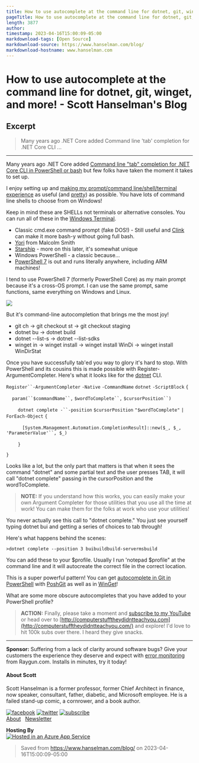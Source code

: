 ```yaml
---
title: How to use autocomplete at the command line for dotnet, git, winget, and more!
pageTitle: How to use autocomplete at the command line for dotnet, git, winget, and more! - Scott Hanselman's Blog
length: 3877
author: 
timestamp: 2023-04-16T15:00:09-05:00
markdownload-tags: [Open Source]
markdownload-source: https://www.hanselman.com/blog/
markdownload-hostname: www.hanselman.com
---
```


# How to use autocomplete at the command line for dotnet, git, winget, and more! - Scott Hanselman's Blog

## Excerpt
> Many years ago .NET Core added Command line 'tab' completion for .NET Core CLI ...

---
Many years ago .NET Core added [Command line "tab" completion for .NET Core CLI in PowerShell or bash](https://www.hanselman.com/blog/CommandLineTabCompletionForNETCoreCLIInPowerShellOrBash.aspx) but few folks have taken the moment it takes to set up.

I enjoy setting up and [making my prompt/command line/shell/terminal experience](https://www.hanselman.com/blog/HowToUseOpenResizeAndSplitPanesInTheWindowsTerminal.aspx) as useful (and [pretty](https://www.hanselman.com/blog/HowToMakeAPrettyPromptInWindowsTerminalWithPowerlineNerdFontsCascadiaCodeWSLAndOhmyposh.aspx)) as possible. You have lots of command line shells to choose from on Windows!

Keep in mind these are SHELLs not terminals or alternative consoles. You can run all of these in the [Windows Terminal](https://www.microsoft.com/en-us/p/windows-terminal/9n0dx20hk701?WT.mc_id=-blog-scottha).

-   Classic cmd.exe command prompt (fake DOS!) - Still useful and [Clink](http://mridgers.github.io/clink/) can make it more bash-y without going full bash.
-   [Yori](https://www.hanselman.com/blog/YoriTheQuietLittleCMDReplacementThatYouNeedToInstallNOW.aspx) from Malcolm Smith
-   [Starship](https://starship.rs/) - more on this later, it's somewhat unique
-   Windows PowerShell - a classic because...
-   [PowerShell 7](https://docs.microsoft.com/en-us/powershell/scripting/whats-new/what-s-new-in-powershell-70?view=powershell-7&WT.mc_id=-blog-scottha#where-can-i-install-powershell) is out and runs literally anywhere, including ARM machines!

I tend to use PowerShell 7 (formerly PowerShell Core) as my main prompt because it's a cross-OS prompt. I can use the same prompt, same functions, same everything on Windows and Linux.

[![][fig1]](https://www.hanselman.com/blog/HowToMakeAPrettyPromptInWindowsTerminalWithPowerlineNerdFontsCascadiaCodeWSLAndOhmyposh.aspx)

But it's command-line autocompletion that brings me the most joy!

-   git ch<TAB> -> git checkout st<TAB> -> git checkout staging
-   dotnet bu<TAB> -> dotnet build
-   dotnet --list-s<TAB> -> dotnet --list-sdks
-   winget in<TAB> -> winget install -> winget install WinDi<TAB> -> winget install WinDirStat

Once you have successfully tab'ed you way to glory it's hard to stop. With PowerShell and its cousins this is made possible with Register-ArgumentCompleter. Here's what it looks like for the [dotnet](http://www.dot.net/?WT.mc_id=-blog-scottha) CLI.

`Register``-ArgumentCompleter` `-Native` `-CommandName` `dotnet` `-ScriptBlock` `{`

    `param(``$commandName``,` `$wordToComplete``,` `$cursorPosition``)`

        `dotnet complete -``-position` `$cursorPosition` `"$wordToComplete"` `|` `ForEach-Object` `{`

           `[System.Management.Automation.CompletionResult]::new($_, $_,` `'ParameterValue'``, $_)`

        `}`

`}`

Looks like a lot, but the only part that matters is that when it sees the command "dotnet" and some partial text and the user presses TAB, it will call "dotnet complete" passing in the cursorPosition and the wordToComplete.

> **NOTE:** If you understand how this works, you can easily make your own Argument Completer for those utilities that you use all the time at work! You can make them for the folks at work who use your utilities!

You never actually see this call to "dotnet complete." You just see yourself typing dotnet bui<TAB> and getting a series of choices to tab through!

Here's what happens behind the scenes:

```
>dotnet complete --position 3 buibuildbuild-servermsbuild
```

You can add these to your $profile. Usually I run 'notepad $profile" at the command line and it will autocreate the correct file in the correct location.

This is a super powerful pattern! You can get [autocomplete in Git in PowerShell](https://git-scm.com/book/ms/v2/Appendix-A%3A-Git-in-Other-Environments-Git-in-Powershell) with [PoshGit](https://github.com/dahlbyk/posh-git?WT.mc_id=-blog-scottha) as well as in [WinGet](https://github.com/microsoft/winget-cli/blob/master/doc/Completion.md?WT.mc_id=-blog-scottha)!

What are some more obscure autocompletes that you have added to your PowerShell profile?

> **ACTION:** Finally, please take a moment and [subscribe to my YouTube](https://www.youtube.com/shanselman?sub_confirmation=1) or head over to [http://computerstufftheydidntteachyou.com](http://computerstufftheydidntteachyou.com/) and explore! I'd love to hit 100k subs over there. I heard they give snacks.

___

**Sponsor:** Suffering from a lack of clarity around software bugs? Give your customers the experience they deserve and expect with [error monitoring](https://hnsl.mn/2F7ZeQ5) from Raygun.com. Installs in minutes, try it today!

#### About Scott

Scott Hanselman is a former professor, former Chief Architect in finance, now speaker, consultant, father, diabetic, and Microsoft employee. He is a failed stand-up comic, a cornrower, and a book author.

[![facebook][fig2]](https://facebook.com/shanselman) [![twitter][fig3]](https://twitter.com/shanselman) [![subscribe][fig4]](http://feeds.hanselman.com/ScottHanselman)  
[About](http://hanselman.com/about)   [Newsletter](http://www.hanselman.com/newsletter)

**Hosting By**  
[![Hosted in an Azure App Service][fig5]](https://azure.microsoft.com/free?WT.mc_id=-blog-scottha)

[fig1]: https://hanselmanblogcontent.azureedge.net/Windows-Live-Writer/63963d6f2af3_12BCC/image_e2447ddd-416e-4036-9584-e728455e6d9d.png
[fig2]: https://images.hanselman.com/main/icon-fb.png
[fig3]: https://images.hanselman.com/main/icon-twitter.png
[fig4]: https://images.hanselman.com/main/icon-rss.png
[fig5]: https://images.hanselman.com/main/azure-250x250.png

> Saved from https://www.hanselman.com/blog/ on 2023-04-16T15:00:09-05:00